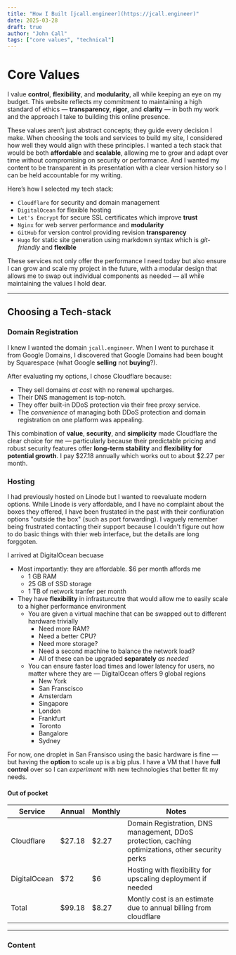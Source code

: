 ```yaml
---
title: "How I Built [jcall.engineer](https://jcall.engineer)"
date: 2025-03-28
draft: true
author: "John Call"
tags: ["core values", "technical"]
---
```


# Core Values
I value **control**, **flexibility**, and **modularity**, all while keeping an eye on my budget. This website reflects my commitment to maintaining a high standard of ethics — **transparency**, **rigor**, and **clarity** — in both my work and the approach I take to building this online presence.

These values aren’t just abstract concepts; they guide every decision I make. When choosing the tools and services to build my site, I considered how well they would align with these principles. I wanted a tech stack that would be both **affordable** and **scalable**, allowing me to grow and adapt over time without compromising on security or performance. And I wanted my content to be transparent in its presentation with a clear version history so I can be held accountable for my writing.

Here’s how I selected my tech stack:
 - `Cloudflare` for security and domain management
 - `DigitalOcean` for flexible hosting
 - `Let's Encrypt` for secure SSL certificates which improve **trust**
 - `Nginx` for web server performance and **modularity**
 - `GitHub` for version control providing revision **transparency**
 - `Hugo` for static site generation using markdown syntax which is *git-friendly* and **flexible**

These services not only offer the performance I need today but also ensure I can grow and scale my project in the future, with a modular design that allows me to swap out individual components as needed — all while maintaining the values I hold dear.

---

## Choosing a Tech-stack

### Domain Registration
I knew I wanted the domain `jcall.engineer`. When I went to purchase it from Google Domains, I discovered that Google Domains had been bought by Squarespace (what Google **selling** not **buying**?).

After evaluating my options, I chose Cloudflare because:
 - They sell domains *at cost* with no renewal upcharges.
 - Their DNS management is top-notch.
 - They offer built-in DDoS protection via their free proxy service.
 - The *convenience* of managing both DDoS protection and domain registration on one platform was appealing.

This combination of **value**, **security**, and **simplicity** made Cloudflare the clear choice for me — particularly because their predictable pricing and robust security features offer **long-term stability** and **flexibility for potential growth**. I pay $27.18 annually which works out to about $2.27 per month.

### Hosting
I had previously hosted on Linode but I wanted to reevaluate modern options. While Linode is very affordable, and I have no complaint about the boxes they offered, I have been frustated in the past with their confiuration options "outside the box" (such as port forwarding). I vaguely remember being frustrated contacting their support because I couldn't figure out how to do basic things with thier web interface, but the details are long forggoten.

I arrived at DigitalOcean becuase
 - Most importantly: they are affordable. $6 per month affords me
   - 1 GB RAM
   - 25 GB of SSD storage
   - 1 TB of network tranfer per month
 - They have **flexibility** in infrasturcutre that would allow me to easily scale to a higher performance environment
   - You are given a virtual machine that can be swapped out to different hardware trivially
     - Need more RAM?
     - Need a better CPU?
     - Need more storage?
     - Need a second machine to balance the network load?
     - All of these can be upgraded **separately** *as needed*
   - You can ensure faster load times and lower latency for users, no matter where they are — DigitalOcean offers 9 global regions
     - New York
     - San Franscisco
     - Amsterdam
     - Singapore
     - London
     - Frankfurt
     - Toronto
     - Bangalore
     - Sydney

For now, one droplet in San Fransisco using the basic hardware is fine — but having the **option** to scale up is a big plus. I have a VM that I have **full control** over so I can *experiment* with new technologies that better fit my needs.

#### Out of pocket
| Service      | Annual | Monthly | Notes |
|--------------|--------|---------|-------|
| Cloudflare   | $27.18 | $2.27   | Domain Registration, DNS management, DDoS protection, caching optimizations, other security perks |
| DigitalOcean | $72    | $6      | Hosting with flexibility for upscaling deployment if needed |
| Total        | $99.18 | $8.27   | Montly cost is an estimate due to annual billing from cloudflare |

---

### Content

